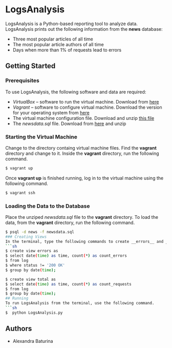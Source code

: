 # LogsAnalysis
LogsAnalysis is a Python-based reporting tool to analyze data. LogsAnalysis prints out the following information from the **news** database:
  - Three most popular articles of all time
  - The most popular article authors of all time
  - Days when more than 1% of requests lead to errors
## Getting Started
### Prerequisites
To use LogsAnalysis, the following software and data are required:
  - *VirtualBox* – software to run the virtual machine. Download from [here](https://www.virtualbox.org/wiki/Download_Old_Builds_5_1)
  - *Vagrant* – software to configure virtual machine. Download the version for your operating system from [here](https://www.vagrantup.com/downloads.html)
  - The virtual machine configuration file. Download and unzip [this file](https://s3.amazonaws.com/video.udacity-data.com/topher/2018/April/5acfbfa3_fsnd-virtual-machine/fsnd-virtual-machine.zip)
  - The *newsdata.sql* file. Download from [here](https://d17h27t6h515a5.cloudfront.net/topher/2016/August/57b5f748_newsdata/newsdata.zip) and unzip

### Starting the Virtual Machine
Change to the directory containg virtual machine files. Find the **vagrant** directory and change to it. Inside the **vagrant** directory, run the following command.
```sh
$ vagrant up
```
Once **vagrant up** is finished running, log in to the virtual machine using the following command.
```sh
$ vagrant ssh
```
### Loading the Data to the Database
Place the unziped *newsdata.sql* file to the **vagrant** directory. To load the data, from the **vagrant** directory, run the following command.
```sh
$ psql -d news -f newsdata.sql
### Creating Views
In the terminal, type the following commands to create __errors__ and __total__ views in the database.
```sh
$ create view errors as
$ select date(time) as time, count(*) as count_errors
$ from log
$ where status != '200 OK'
$ group by date(time);
```
```sh
$ create view total as
$ select date(time) as time, count(*) as count_requests
$ from log
$ group by date(time);
## Running
To run LogsAnalysis from the terminal, use the following command.
```sh
$  python LogsAnalysis.py
```
## Authors
  + Alexandra Baturina
